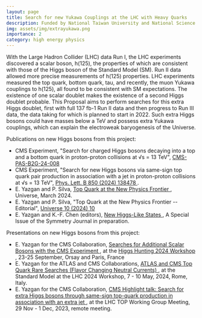 ```yaml
---
layout: page
title: Search for new Yukawa Couplings at the LHC with Heavy Quarks
description: Funded by National Taiwan University and National Science and Technology Council (NSTC), Taiwan
img: assets/img/extrayukawa.png
importance: 2
category: high energy physics
---
```


With the Large Hadron Collider (LHC) data Run I, the LHC experiments discovered a scalar boson, h(125), the properties of which are consistent with those of the Higgs boson of the Standard Model (SM). Run II data allowed more precise measurements of h(125) properties. LHC experiments measured the top quark, bottom quark, tau, and recently, the muon Yukawa couplings to h(125), all found to be consistent with SM expectations. The existence of one scalar doublet makes the existence of a second Higgs doublet probable. This Proposal aims to perform searches for this extra Higgs doublet, first with full 137 fb-1 Run II data and then progress to Run III data, the data taking for which is planned to start in 2022. Such extra Higgs bosons could have masses below a TeV and possess extra Yukawa couplings, which can explain the electroweak baryogenesis of the Universe. 

Publications on new Higgs bosons from this project:
* CMS Experiment, "Search for charged Higgs bosons decaying into a top and a bottom quark in proton-proton collisions at √s = 13 TeV", <a href="https://cds.cern.ch/record/2940753"> CMS-PAS-B2G-24-008 </a>
* CMS Experiment, "Search for new Higgs bosons via same-sign top quark pair production in association with a jet in proton-proton collisions at √s = 13 TeV", <a href="http://dx.doi.org/10.1016/j.physletb.2024.138478"> Phys. Lett. B 850 (2024) 138478 </a>. 
* E. Yazgan and P. Silva, <a href="https://doi.org/10.3390/books978-3-7258-0614-0"> Top Quark at the New Physics Frontier </a>, Universe, March 2024.
* E. Yazgan and P. Silva, "Top Quark at the New Physics Frontier -- Editorial", <a href="https://doi.org/10.3390/universe10030124"> Universe 10 (2024) 10 </a>
* E. Yazgan and K.-F. Chen (editors), <a href="https://www.mdpi.com/journal/symmetry/special_issues/6942NI2710"> New Higgs-Like States </a>, A Special Issue of the Symmetry Journal in preparation. 

Presentations on new Higgs bosons from this project:
* E. Yazgan for the CMS Collaboration, <a href="https://indico.ijclab.in2p3.fr/event/10259/contributions/32979/attachments/22677/34612/HiggsHunting2024_eyazgan_15m.pdf"> Searches for Additional Scalar Bosons with the CMS Experiment </a>,  at the <a href="https://indico.ijclab.in2p3.fr/event/10259/"> Higgs Hunting 2024 Workshop </a>, 23-25 September, Orsay and Paris, France
* E. Yazgan for the ATLAS and CMS Collaborations, <a href="https://indico.cern.ch/event/1346940/contributions/5785469/attachments/2853812/4990313/Yazgan_SMLHC2024.pdf"> ATLAS and CMS Top Quark Rare Searches (Flavor Changing Neutral Currents) </a>,  at the Standard Model at the LHC 2024 Workshop, 7 - 10 May, 2024, Rome, Italy.
* E. Yazgan for the CMS Collaboration, <a href="https://indico.cern.ch/event/1328004/contributions/5663614/attachments/2762034/4810223/toplhcwg_29nov2023_eyazgan.pdf"> CMS Highlight talk: Search for extra Higgs bosons through same-sign top-quark production in association with an extra jet </a>, at the LHC TOP Working Group Meeting, 29 Nov - 1 Dec, 2023, remote meeting.

<!---
To give your project a background in the portfolio page, just add the img tag to the front matter like so:

    ---
    layout: page
    title: project
    description: a project with a background image
    img: /assets/img/12.jpg
    ---

<div class="row">
    <div class="col-sm mt-3 mt-md-0">
        <img class="img-fluid rounded z-depth-1" src="{{ '/assets/img/1.jpg' | relative_url }}" alt="" title="example image"/>
    </div>
    <div class="col-sm mt-3 mt-md-0">
        <img class="img-fluid rounded z-depth-1" src="{{ '/assets/img/3.jpg' | relative_url }}" alt="" title="example image"/>
    </div>
    <div class="col-sm mt-3 mt-md-0">
        <img class="img-fluid rounded z-depth-1" src="{{ '/assets/img/5.jpg' | relative_url }}" alt="" title="example image"/>
    </div>
</div>
<div class="caption">
    Caption photos easily. On the left, a road goes through a tunnel. Middle, leaves artistically fall in a hipster photoshoot. Right, in another hipster photoshoot, a lumberjack grasps a handful of pine needles.
</div>
<div class="row">
    <div class="col-sm mt-3 mt-md-0">
        <img class="img-fluid rounded z-depth-1" src="{{ '/assets/img/5.jpg' | relative_url }}" alt="" title="example image"/>
    </div>
</div>
<div class="caption">
    This image can also have a caption. It's like magic.
</div>

You can also put regular text between your rows of images.
Say you wanted to write a little bit about your project before you posted the rest of the images.
You describe how you toiled, sweated, *bled* for your project, and then... you reveal it's glory in the next row of images.


<div class="row justify-content-sm-center">
    <div class="col-sm-8 mt-3 mt-md-0">
        <img class="img-fluid rounded z-depth-1" src="{{ '/assets/img/6.jpg' | relative_url }}" alt="" title="example image"/>
    </div>
    <div class="col-sm-4 mt-3 mt-md-0">
        <img class="img-fluid rounded z-depth-1" src="{{ '/assets/img/11.jpg' | relative_url }}" alt="" title="example image"/>
    </div>
</div>
<div class="caption">
    You can also have artistically styled 2/3 + 1/3 images, like these.
</div>


The code is simple.
Just wrap your images with `<div class="col-sm">` and place them inside `<div class="row">` (read more about the <a href="https://getbootstrap.com/docs/4.4/layout/grid/">Bootstrap Grid</a> system).
To make images responsive, add `img-fluid` class to each; for rounded corners and shadows use `rounded` and `z-depth-1` classes.
Here's the code for the last row of images above:

```html
<div class="row justify-content-sm-center">
    <div class="col-sm-8 mt-3 mt-md-0">
        <img class="img-fluid rounded z-depth-1" src="{{ '/assets/img/6.jpg' | relative_url }}" alt="" title="example image"/>
    </div>
    <div class="col-sm-4 mt-3 mt-md-0">
        <img class="img-fluid rounded z-depth-1" src="{{ '/assets/img/11.jpg' | relative_url }}" alt="" title="example image"/>
    </div>
</div>
```
--->
